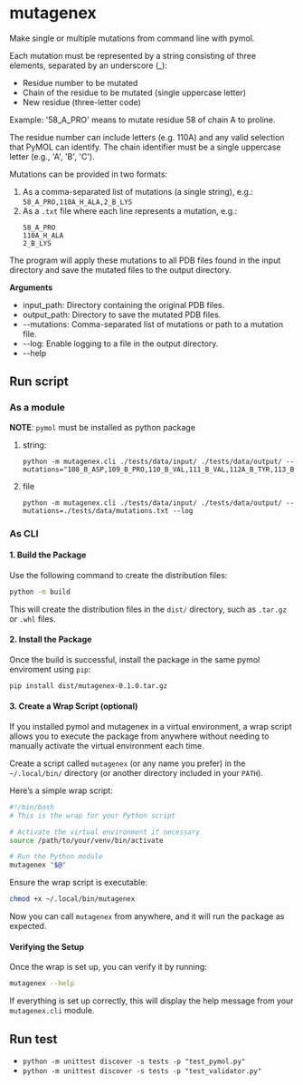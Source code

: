 # mutagenex

Make single or multiple mutations from command line with pymol.

Each mutation must be represented by a string consisting of three elements,
separated by an underscore (_):
- Residue number to be mutated
- Chain of the residue to be mutated (single uppercase letter)
- New residue (three-letter code)

Example: '58_A_PRO' means to mutate residue 58 of chain A to proline.

The residue number can include letters (e.g. 110A) and any valid selection that PyMOL can identify.
The chain identifier must be a single uppercase letter (e.g., 'A', 'B', 'C').

Mutations can be provided in two formats:
1. As a comma-separated list of mutations (a single string), e.g.: `58_A_PRO,110A_H_ALA,2_B_LYS`
2. As a `.txt` file where each line represents a mutation, e.g.:
    ```
    58_A_PRO
    110A_H_ALA
    2_B_LYS
    ```

The program will apply these mutations to all PDB files found in the input directory and save the mutated files to the output directory.

**Arguments**
* input_path: Directory containing the original PDB files.
* output_path: Directory to save the mutated PDB files.
* --mutations: Comma-separated list of mutations or path to a mutation file.
* --log: Enable logging to a file in the output directory.
* --help


## Run script

### As a module
**NOTE**: `pymol` must be installed as python package

1. string:
    ```
    python -m mutagenex.cli ./tests/data/input/ ./tests/data/output/ --mutations="108_B_ASP,109_B_PRO,110_B_VAL,111_B_VAL,112A_B_TYR,113_B_GLY,214_B_TRP"
    ```
2. file
    ```
    python -m mutagenex.cli ./tests/data/input/ ./tests/data/output/ --mutations=./tests/data/mutations.txt --log
    ```

### As CLI

#### 1. Build the Package

Use the following command to create the distribution files:

```bash
python -m build
```

This will create the distribution files in the `dist/` directory, such as `.tar.gz` or `.whl` files.

#### 2. Install the Package

Once the build is successful, install the package in the same pymol enviroment using `pip`:

```bash
pip install dist/mutagenex-0.1.0.tar.gz
```

#### 3. Create a Wrap Script (optional)

If you installed pymol and mutagenex in a virtual environment, a wrap script allows you to execute the package from anywhere without needing to manually activate the virtual environment each time.

Create a script called `mutagenex` (or any name you prefer) in the `~/.local/bin/` directory (or another directory included in your `PATH`).

Here’s a simple wrap script:

```bash
#!/bin/bash
# This is the wrap for your Python script

# Activate the virtual environment if necessary
source /path/to/your/venv/bin/activate

# Run the Python module
mutagenex "$@"
```

Ensure the wrap script is executable:

```bash
chmod +x ~/.local/bin/mutagenex
```

Now you can call `mutagenex` from anywhere, and it will run the package as expected.


#### Verifying the Setup  
Once the wrap is set up, you can verify it by running:

```bash
mutagenex --help
```

If everything is set up correctly, this will display the help message from your `mutagenex.cli` module.



## Run test
- ```python -m unittest discover -s tests -p "test_pymol.py"```
- ```python -m unittest discover -s tests -p "test_validator.py"```
